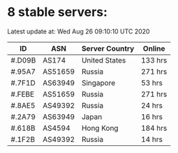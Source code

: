 # 8 stable servers:

Latest update at: Wed Aug 26 09:10:10 UTC 2020

| ID | ASN | Server Country | Online |
| -- | --- | -------------- | ------ |
| #.D09B | AS174 | United States | 133 hrs |
| #.95A7 | AS51659 | Russia | 271 hrs |
| #.7F1D | AS63949 | Singapore | 53 hrs |
| #.FEBE | AS51659 | Russia | 271 hrs |
| #.8AE5 | AS49392 | Russia | 24 hrs |
| #.2A79 | AS63949 | Japan | 16 hrs |
| #.618B | AS4594 | Hong Kong | 184 hrs |
| #.1F2B | AS49392 | Russia | 14 hrs |

